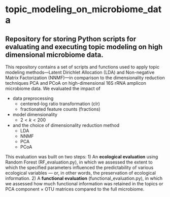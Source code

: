 # topic_modeling_on_microbiome_data
## Repository for storing Python scripts for evaluating and executing topic modeling on high dimensional microbiome data.

This repository contains a set of scripts and functions used to apply topic modeling methods—Latent Dirichlet Allocation (LDA) and Non-negative Matrix Factorization (NNMF)—in comparison to the dimensionality reduction techniques PCA and PCoA on high-dimensional 16S rRNA amplicon microbiome data. We evaluated the impact of 
* data preprocessing
  * centered-log ratio transformation (clr)
  * fractionated feature counts (fractions)
* model dimensionality
  * $2 < k < 200$
* and the choice of dimensionality reduction method
  * LDA
  * NNMF
  * PCA
  * PCoA

This evaluation was built on two steps: 1) An **ecological evaluation** using Random Forest (RF_evaluation.py), in which we assessed the extent to which the specified parameters influenced the predictability of various ecological variables — or, in other words, the preservation of ecological information. 2) A **functional evaluation** (functional_evaluation.py), in which we assessed how much functional information was retained in the topics or PCA component × OTU matrices compared to the full microbiome.
